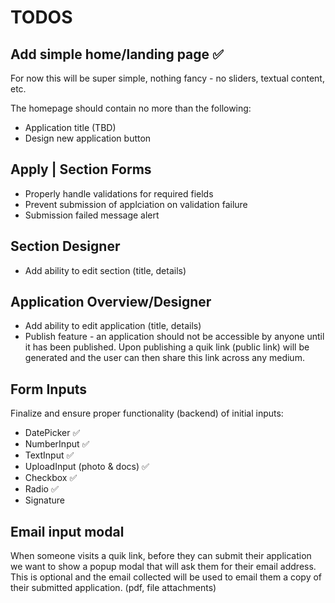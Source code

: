 # TODOS

## Add simple home/landing page ✅

For now this will be super simple, nothing fancy - no sliders, textual content, etc.

The homepage should contain no more than the following:

- Application title (TBD)
- Design new application button

## Apply | Section Forms

- Properly handle validations for required fields
- Prevent submission of applciation on validation failure
- Submission failed message alert

## Section Designer

- Add ability to edit section (title, details)

## Application Overview/Designer

- Add ability to edit application (title, details)
- Publish feature - an application should not be accessible by anyone until it has been published. Upon publishing a quik link (public link) will be generated and the user can then share this link across any medium.

## Form Inputs

Finalize and ensure proper functionality (backend) of initial inputs:

- DatePicker ✅
- NumberInput ✅
- TextInput ✅
- UploadInput (photo & docs) ✅
- Checkbox ✅
- Radio ✅
- Signature

## Email input modal

When someone visits a quik link, before they can submit their application we want to show
a popup modal that will ask them for their email address. This is optional and the email collected
will be used to email them a copy of their submitted application. (pdf, file attachments)
